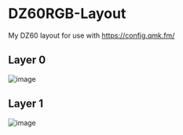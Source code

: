 # DZ60RGB-Layout
My DZ60 layout for use with https://config.qmk.fm/

## Layer 0
![image](https://user-images.githubusercontent.com/15612025/70374807-d864f700-18ee-11ea-8d2d-748648eefddd.png)
## Layer 1
![image](https://user-images.githubusercontent.com/15612025/70374813-e155c880-18ee-11ea-8cb5-b90cceae008f.png)


